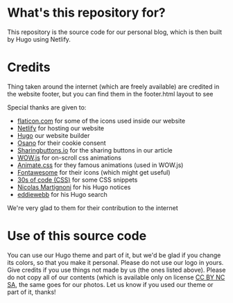 # What's this repository for?
This repository is the source code for our personal blog, which is then built by Hugo using Netlify.

# Credits
Thing taken around the internet (which are freely available) are credited in the website footer, but you can find them in the footer.html layout to see

Special thanks are given to:
- [flaticon.com](https://www.flaticon.com) for some of the icons used inside our website
- [Netlify](https://www.netlify.com) for hosting our website
- [Hugo](https://www.gohugo.io) our website builder
- [Osano](https://cookieconsent.osano.com/) for their cookie consent
- [Sharingbuttons.io](https://sharingbuttons.io/) for the sharing buttons in our article
- [WOW.js](https://wowjs.co.uk/) for on-scroll css animations
- [Animate.css](https://daneden.github.io/animate.css/) for they famous animations (used in WOW.js)
- [Fontawesome](https://fontawesome.com/) for their icons (which might get useful)
- [30s of code (CSS)](https://30-seconds.github.io/30-seconds-of-css/) for some CSS snippets
- [Nicolas Martignoni](https://github.com/martignoni/hugo-notice) for his Hugo notices
- [eddiewebb](https://gist.github.com/eddiewebb/735feb48f50f0ddd65ae5606a1cb41ae) for his Hugo search

We're very glad to them for their contribution to the internet

# Use of this source code
You can use our Hugo theme and part of it, but we'd be glad if you change its colors, so that you make it personal. Please do not use our logo in yours.
Give credits if you use things not made by us (the ones listed above). Please do not copy all of our contents (which is available only on license [CC BY NC SA](https://creativecommons.org/licenses/by-nc-sa/4.0/), the same goes for our photos.
Let us know if you used our theme or part of it, thanks!
